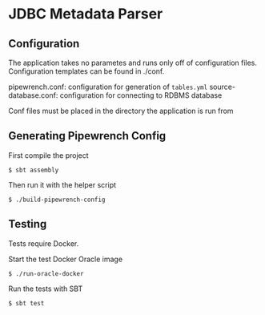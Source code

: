 # JDBC Metadata Parser

## Configuration
The application takes no parametes and runs only off of configuration files.
Configuration templates can be found in ./conf.

pipewrench.conf: configuration for generation of `tables.yml`
source-database.conf: configuration for connecting to RDBMS database

Conf files must be placed in the directory the application is run from

## Generating Pipewrench Config

First compile the project
```
$ sbt assembly
````

Then run it with the helper script

```
$ ./build-pipewrench-config
```

## Testing

Tests require Docker.

Start the test Docker Oracle image
```
$ ./run-oracle-docker
```

Run the tests with SBT

```
$ sbt test
```
